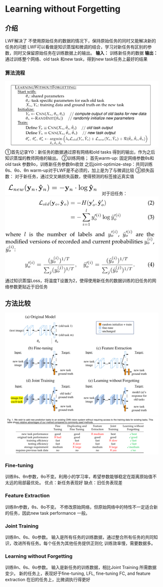 # Learning without Forgetting
## 介绍
LWF解决了  不使用原始任务的数据的情况下，保持原始任务的同时又能解决新的任务的问题
LWF可以看做是知识蒸馏和微调的结合，学习对新任务有区别的参数，同时又保留原始任务在训练数据上的输出。
**输入：** 训练新任务的数据
**输出：**  通过训练整个网络、old task 和new task，得到new task任务上最好的结果

### 算法流程
![](https://raw.githubusercontent.com/LIUQI-creat/pic/main/20221115215019.png)
 ①首先记录Y0：新任务的数据通过原有网络和old tasks 得到的输出，作为之后知识蒸馏的教师网络的输出。
 ②训练网络；
	 首先warm-up: 固定网络参数θs和old task 参数θo，训练新任务参数θn收敛
	 之后joint-optimize-step：共同训练θs、θo、θn
	 warm-up对于LWF是不必须的，加上是为了与微调比较
③损失函数：
对于新任务，通过交叉熵损失函数，使得预测的标签接近真实值
![](https://raw.githubusercontent.com/LIUQI-creat/pic/main/20221115215928.png)
对于旧任务：
![](https://raw.githubusercontent.com/LIUQI-creat/pic/main/20221115220044.png)
通过知识蒸馏Loss，将温度T设置为2，使得使用新任务的数据训练的旧任务的网络参数更贴近于旧任务

## 方法比较
![](https://raw.githubusercontent.com/LIUQI-creat/pic/main/20221115221854.png)
![](https://raw.githubusercontent.com/LIUQI-creat/pic/main/20221115222309.png)
### Fine-tuning
训练θs、θn参数，θo不变。利用小的学习率，希望参数能够稳定在距离原始值不太远的局部最优处。
优点：新任务表现好
缺点：旧任务表现差

### Feature Extraction
训练θn参数，θs、θo不变。
不修改原始网络，但原始网络中的特性不一定适合新的任务，因此new task performance 一般。

### Joint Training
训练θn、θs、θo参数。
输入是所有任务的训练数据，通过整合所有任务的共同知识，改进所有任务。每个任务为其他任务提供正则化
训练效率慢，需要数据多。

### Learning without Forgetting
训练θn、θs、θo参数。
输入是新任务的训练数据，相比Joint Training 所需数据变少。
新的任务上，表现好于fine-tuning, LFL, fine-tuning FC, and feature extraction
在旧的任务上，比微调执行得更好
<!--stackedit_data:
eyJoaXN0b3J5IjpbNDU4NDMzOTM1LDg5ODg2MTc1NywxNzQ1MT
M2NTQ4LC01MzQ3Mzg1OTAsMTYzMzY0MTMwMl19
-->